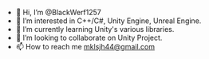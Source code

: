 - 👋 Hi, I’m @BlackWerf1257
- 👀 I’m interested in C++/C#, Unity Engine, Unreal Engine.
- 🌱 I’m currently learning Unity's various libraries.
- 💞️ I’m looking to collaborate on Unity Project.
- 📫 How to reach me mklsjh44@gmail.com

<!---
BlackWerf1257/BlackWerf1257 is a ✨ special ✨ repository because its `README.md` (this file) appears on your GitHub profile.
You can click the Preview link to take a look at your changes.
--->
